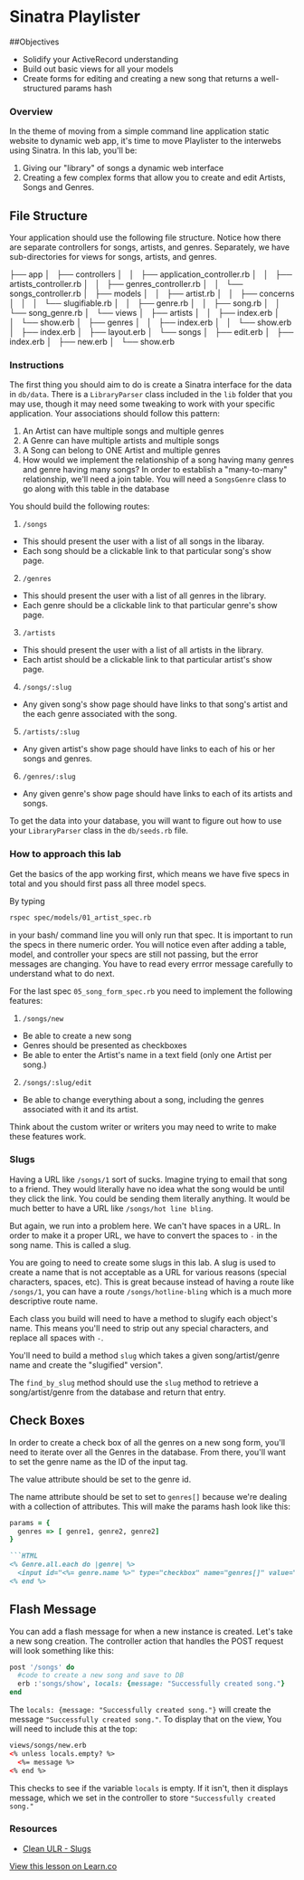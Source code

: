 # Sinatra Playlister

##Objectives 

* Solidify your ActiveRecord understanding 
* Build out basic views for all your models
* Create forms for editing and creating a new song that returns a well-structured params hash 


### Overview

In the theme of moving from a simple command line application static website to dynamic web app, it's time to move Playlister to the interwebs using Sinatra. In this lab, you'll be:

  1. Giving our "library" of songs a dynamic web interface
  2. Creating a few complex forms that allow you to create and edit Artists, Songs and Genres.

## File Structure

Your application should use the following file structure. Notice how there are separate controllers for songs, artists, and genres. Separately, we have sub-directories for  views for songs, artists, and genres.

├── app
│   ├── controllers
│   │   ├── application_controller.rb
│   │   ├── artists_controller.rb
│   │   ├── genres_controller.rb
│   │   └── songs_controller.rb
│   ├── models
│   │   ├── artist.rb
│   │   ├── concerns
│   │   │   └── slugifiable.rb
│   │   ├── genre.rb
│   │   ├── song.rb
│   │   └── song_genre.rb
│   └── views
│       ├── artists
│       │   ├── index.erb
│       │   └── show.erb
│       ├── genres
│       │   ├── index.erb
│       │   └── show.erb
│       ├── index.erb
│       ├── layout.erb
│       └── songs
│           ├── edit.erb
│           ├── index.erb
│           ├── new.erb
│           └── show.erb

### Instructions

The first thing you should aim to do is create a Sinatra interface for the data in `db/data`. There is a `LibraryParser` class included in the `lib` folder that you may use, though it may need some tweaking to work with your specific application. Your associations should follow this pattern:

1. An Artist can have multiple songs and multiple genres
2. A Genre can have multiple artists and multiple songs
3. A Song can belong to ONE Artist and multiple genres
4. How would we implement the relationship of a song having many genres and genre having many songs? In order to establish a "many-to-many" relationship, we'll need a join table. You will need a `SongsGenre` class to go along with this table in the database

You should build the following routes:

1. `/songs`
  * This should present the user with a list of all songs in the libaray.
  * Each song should be a clickable link to that particular song's show page.
2. `/genres`
  * This should present the user with a list of all genres in the library.
  * Each genre should be a clickable link to that particular genre's show page.
3. `/artists`
  * This should present the user with a list of all artists in the library.
  * Each artist should be a clickable link to that particular artist's show page.
4. `/songs/:slug`
  * Any given song's show page should have links to that song's artist and the each genre associated with the song.
5. `/artists/:slug`
  * Any given artist's show page should have links to each of his or her songs and genres.
6. `/genres/:slug`
  * Any given genre's show page should have links to each of its artists and songs.

To get the data into your database, you will want to figure out how to use your `LibraryParser` class in the `db/seeds.rb` file.


### How to approach this lab

Get the basics of the app working first, which means we have five specs in total and you should first pass all three model specs. 

By typing 

```bash
rspec spec/models/01_artist_spec.rb 
```

in your bash/ command line you will only run that spec. It is important to run the specs in there numeric order. You will notice even after adding a table, model, and controller your specs are still not passing, but the error messages are changing. You have to read every errror message carefully to understand what to do next.

For the last spec `05_song_form_spec.rb` you need to implement the following features:

1. `/songs/new`
  * Be able to create a new song
  * Genres should be presented as checkboxes
  * Be able to enter the Artist's name in a text field (only one Artist per song.)
2. `/songs/:slug/edit`
  * Be able to change everything about a song, including the genres associated with it and its artist.

Think about the custom writer or writers you may need to write to make these features work. 

### Slugs

Having a URL like `/songs/1` sort of sucks. Imagine trying to email that song to a friend. They would literally have no idea what the song would be until they click the link. You could be sending them literally anything. It would be much better to have a URL like `/songs/hot line bling`.

But again, we run into a problem here. We can't have spaces in a URL. In order to make it a proper URL, we have to convert the spaces to `-` in the song name. This is called a slug.

You are going to need to create some slugs in this lab. A slug is used to create a name that is not acceptable as a URL for various reasons (special characters, spaces, etc). This is great because instead of having a route like `/songs/1`, you can have a route `/songs/hotline-bling` which is a much more descriptive route name.

Each class you build will need to have a method to slugify each object's name. This means you'll need to strip out any special characters, and replace all spaces with `-`. 

You'll need to build a method `slug` which takes a given song/artist/genre name and create the "slugified" version".

The `find_by_slug` method should use the `slug` method to retrieve a song/artist/genre from the database and return that entry.

## Check Boxes

In order to create a check box of all the genres on a new song form, you'll need to iterate over all the Genres in the database. From there, you'll want to set the genre name as the ID of the input tag. 

The value attribute should be set to the genre id.

The name attribute should be set to set to `genres[]` because we're dealing with a collection of attributes. This will make the params hash look like this: 
```ruby
params = {
  genres => [ genre1, genre2, genre2]
}

```HTML
<% Genre.all.each do |genre| %>
  <input id="<%= genre.name %>" type="checkbox" name="genres[]" value="<%= genre.id %>">
<% end %>
``` 

## Flash Message

You can add a flash message for when a new instance is created. Let's take a new song creation. The controller action that handles the POST request will look something like this:

```ruby
post '/songs' do
  #code to create a new song and save to DB
  erb :'songs/show', locals: {message: "Successfully created song."}
end
```

The `locals: {message: "Successfully created song."}` will create the message `"Successfully created song."`. To display that on the view, You will need to include this at the top:

```html
views/songs/new.erb
<% unless locals.empty? %>
  <%= message %>
<% end %>
```

This checks to see if the variable `locals` is empty. If it isn't, then it displays message, which we set in the controller to store `"Successfully created song."`

### Resources
* [Clean ULR - Slugs](http://en.wikipedia.org/wiki/Slug_(web_publishing)#Slug)

<a href='https://learn.co/lessons/playlister-sinatra' data-visibility='hidden'>View this lesson on Learn.co</a>
